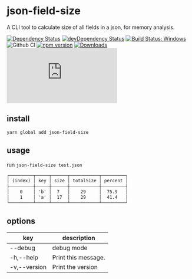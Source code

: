 # json-field-size

A CLI tool to calculate size of all fields in a json, for memory analysis.

[![Dependency Status](https://david-dm.org/plantain-00/json-field-size.svg)](https://david-dm.org/plantain-00/json-field-size)
[![devDependency Status](https://david-dm.org/plantain-00/json-field-size/dev-status.svg)](https://david-dm.org/plantain-00/json-field-size#info=devDependencies)
[![Build Status: Windows](https://ci.appveyor.com/api/projects/status/github/plantain-00/json-field-size?branch=master&svg=true)](https://ci.appveyor.com/project/plantain-00/json-field-size/branch/master)
![Github CI](https://github.com/plantain-00/json-field-size/workflows/Github%20CI/badge.svg)
[![npm version](https://badge.fury.io/js/json-field-size.svg)](https://badge.fury.io/js/json-field-size)
[![Downloads](https://img.shields.io/npm/dm/json-field-size.svg)](https://www.npmjs.com/package/json-field-size)
[![type-coverage](https://img.shields.io/badge/dynamic/json.svg?label=type-coverage&prefix=%E2%89%A5&suffix=%&query=$.typeCoverage.atLeast&uri=https%3A%2F%2Fraw.githubusercontent.com%2Fplantain-00%2Fjson-field-size%2Fmaster%2Fpackage.json)](https://github.com/plantain-00/json-field-size)

## install

`yarn global add json-field-size`

## usage

run `json-field-size test.json`

```txt
┌─────────┬─────┬──────┬───────────┬─────────┐
│ (index) │ key │ size │ totalSize │ percent │
├─────────┼─────┼──────┼───────────┼─────────┤
│    0    │ 'b' │  7   │    29     │  75.9   │
│    1    │ 'a' │  17  │    29     │  41.4   │
└─────────┴─────┴──────┴───────────┴─────────┘
```

## options

key | description
--- | ---
--debug | debug mode
-h,--help | Print this message.
-v,--version | Print the version
